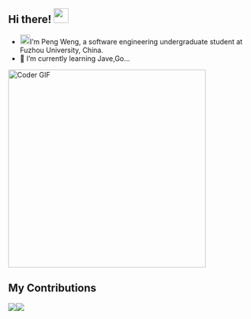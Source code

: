 ## Hi there! <img src="https://gitee.com/poldroc/typora-drawing-bed01/raw/master/imgs/202307091655633.gif" width="30">

- <img height="20" src="https://raw.githubusercontent.com/innng/innng/master/assets/kyubey.gif"/>I’m Peng Weng, a software engineering undergraduate student at Fuzhou University, China.
- 🌱 I’m currently learning Jave,Go...
<img src="https://gitee.com/poldroc/typora-drawing-bed01/raw/master/imgs/202309150107561.gif" alt="Coder GIF" width="400" height="400" >

## My Contributions

  <img src="https://github-readme-stats.vercel.app/api?username=Poldroc&show_icons=true&hide_border=true&hide_title=false"><img src="https://github-readme-stats.vercel.app/api/top-langs/?username=Poldroc&hide_border=true&layout=compact&hide_title=false">


<!--
**Poldroc/Poldroc** is a ✨ _special_ ✨ repository because its `README.md` (this file) appears on your GitHub profile.

Here are some ideas to get you started:

- 🔭 I’m currently working on ...
- 🌱 I’m currently learning ...
- 👯 I’m looking to collaborate on ...
- 🤔 I’m looking for help with ...
- 💬 Ask me about ...
- 📫 How to reach me: ...
- 😄 Pronouns: ...
- ⚡ Fun fact: ...
-->
